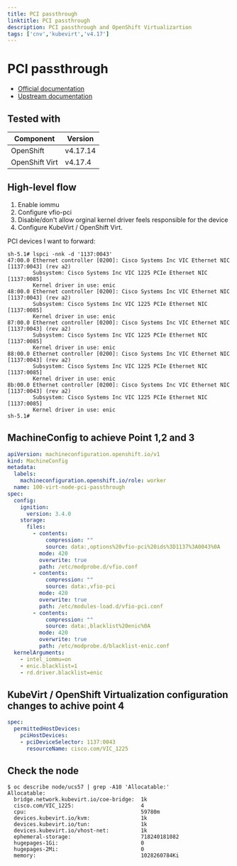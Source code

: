 ```yaml
---
title: PCI passthrough
linktitle: PCI passthrough
description: PCI passthrough and OpenShift Virtualizartion
tags: ['cnv','kubevirt','v4.17']
---
```

# PCI passthrough

* [Official documentation](https://docs.redhat.com/en/documentation/openshift_container_platform/4.17/html-single/virtualization/index#virt-configuring-pci-passthrough)
* [Upstream documentation](https://kubevirt.io/user-guide/compute/host-devices/)

## Tested with

|Component|Version|
|---|---|
|OpenShift|v4.17.14|
|OpenShift Virt|v4.17.4|

## High-level flow

1) Enable iommu
2) Configure vfio-pci
3) Disable/don't allow orginal kernel driver feels responsible for the device
4) Configure KubeVirt / OpenShift Virt.

PCI devices I want to forward:

```shell
sh-5.1# lspci -nnk -d '1137:0043'
47:00.0 Ethernet controller [0200]: Cisco Systems Inc VIC Ethernet NIC [1137:0043] (rev a2)
        Subsystem: Cisco Systems Inc VIC 1225 PCIe Ethernet NIC [1137:0085]
        Kernel driver in use: enic
48:00.0 Ethernet controller [0200]: Cisco Systems Inc VIC Ethernet NIC [1137:0043] (rev a2)
        Subsystem: Cisco Systems Inc VIC 1225 PCIe Ethernet NIC [1137:0085]
        Kernel driver in use: enic
87:00.0 Ethernet controller [0200]: Cisco Systems Inc VIC Ethernet NIC [1137:0043] (rev a2)
        Subsystem: Cisco Systems Inc VIC 1225 PCIe Ethernet NIC [1137:0085]
        Kernel driver in use: enic
88:00.0 Ethernet controller [0200]: Cisco Systems Inc VIC Ethernet NIC [1137:0043] (rev a2)
        Subsystem: Cisco Systems Inc VIC 1225 PCIe Ethernet NIC [1137:0085]
        Kernel driver in use: enic
8b:00.0 Ethernet controller [0200]: Cisco Systems Inc VIC Ethernet NIC [1137:0043] (rev a2)
        Subsystem: Cisco Systems Inc VIC 1225 PCIe Ethernet NIC [1137:0085]
        Kernel driver in use: enic
sh-5.1#
```

## MachineConfig to achieve Point 1,2 and 3

```yaml
apiVersion: machineconfiguration.openshift.io/v1
kind: MachineConfig
metadata:
  labels:
    machineconfiguration.openshift.io/role: worker
  name: 100-virt-node-pci-passthrough
spec:
  config:
    ignition:
      version: 3.4.0
    storage:
      files:
        - contents:
            compression: ""
            source: data:,options%20vfio-pci%20ids%3D1137%3A0043%0A
          mode: 420
          overwrite: true
          path: /etc/modprobe.d/vfio.conf
        - contents:
            compression: ""
            source: data:,vfio-pci
          mode: 420
          overwrite: true
          path: /etc/modules-load.d/vfio-pci.conf
        - contents:
            compression: ""
            source: data:,blacklist%20enic%0A
          mode: 420
          overwrite: true
          path: /etc/modprobe.d/blacklist-enic.conf
  kernelArguments:
    - intel_iommu=on
    - enic.blacklist=1
    - rd.driver.blacklist=enic
```

## KubeVirt / OpenShift Virtualization configuration changes to achive point 4

```yaml
spec:
  permittedHostDevices:
    pciHostDevices:
    - pciDeviceSelector: 1137:0043
      resourceName: cisco.com/VIC_1225
```

## Check the node

```shell
$ oc describe node/ucs57 | grep -A10 'Allocatable:'
Allocatable:
  bridge.network.kubevirt.io/coe-bridge:  1k
  cisco.com/VIC_1225:                     4
  cpu:                                    59780m
  devices.kubevirt.io/kvm:                1k
  devices.kubevirt.io/tun:                1k
  devices.kubevirt.io/vhost-net:          1k
  ephemeral-storage:                      718240181082
  hugepages-1Gi:                          0
  hugepages-2Mi:                          0
  memory:                                 1028260784Ki
```
